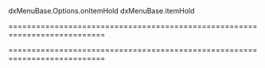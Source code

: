 <!--id-->dxMenuBase.Options.onItemHold<!--/id-->
<!--EventForAction-->dxMenuBase.itemHold<!--/EventForAction-->
===========================================================================
<!--hidden--><!--/hidden-->
===========================================================================

